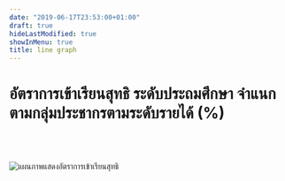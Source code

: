 ```yaml
---
date: "2019-06-17T23:53:00+01:00"
draft: true
hideLastModified: true
showInMenu: true
title: line graph
---
```


# อัตราการเข้าเรียนสุทธิ ระดับประถมศึกษา จำแนกตามกลุ่มประชากรตามระดับรายได้ (%)

\
\
\
![แผนภาพแสดงอัตราการเข้าเรียนสุทธิ](/Users/nimkatavut/Documents/HR3/RawiwanHR3/images/Picture3.jpg)